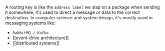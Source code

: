 A routing key is like the `address label` we slap on a package when sending it somewhere, it's used to direct a message or data to the correct destination.
In computer science and system design, it's mostly used in messaging systems like:
- `RabbitMQ / Kafka`
-  [[event-drive architecture]]
- [[distributed systems]]
